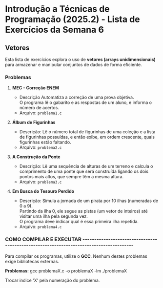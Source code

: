 # Introdução a Técnicas de Programação (2025.2) - Lista de Exercícios da Semana 6

## Vetores

Esta lista de exercícios explora o uso de **vetores (arrays unidimensionais)** para armazenar e manipular conjuntos de dados de forma eficiente.

### Problemas

1.  **MEC - Correção ENEM**
    * Descrição Automatiza a correção de uma prova objetiva.  
      O programa lê o gabarito e as respostas de um aluno, e informa o número de acertos.  
    * Arquivo: `problema1.c`

2.  **Álbum de Figurinhas**
    * Descrição: Lê o número total de figurinhas de uma coleção e a lista de figurinhas possuídas, e então exibe, em ordem crescente, quais figurinhas estão faltando.  
    * Arquivo: `problema2.c`

3.  **A Construção da Ponte**
    * Descrição: Lê uma sequência de alturas de um terreno e calcula o comprimento de uma ponte que será construída ligando os dois pontos mais altos, que sempre têm a mesma altura.  
    * Arquivo: `problema3.c`

4.  **Em Busca do Tesouro Perdido**
    * Descrição: Simula a jornada de um pirata por 10 ilhas (numeradas de 0 a 9).  
      Partindo da ilha 0, ele segue as pistas (um vetor de inteiros) até visitar uma ilha pela segunda vez.  
      O programa deve indicar qual é essa primeira ilha repetida.  
    * Arquivo: `problema4.c`

### COMO COMPILAR E EXECUTAR ---------------------------------------------------------------------------------------

Para compilar os programas, utilize o **GCC**. Nenhum destes problemas exige bibliotecas externas.


**Problemas:**
gcc problemaX.c -o problemaX -lm
./problemaX

Trocar indice 'X' pela numeração do problema.